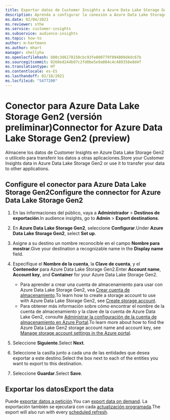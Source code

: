 ```yaml
---
title: Exportar datos de Customer Insights a Azure Data Lake Storage Gen2
description: Aprenda a configurar la conexión a Azure Data Lake Storage Gen2.
ms.date: 02/04/2021
ms.reviewer: sthe
ms.service: customer-insights
ms.subservice: audience-insights
ms.topic: how-to
author: m-hartmann
ms.author: mhart
manager: shellyha
ms.openlocfilehash: b00c3d6178150cbc93fe800779f094809d4dc67b
ms.sourcegitcommit: 0260ed244b97c2fd0be5e9a084c4c489358e8d4f
ms.translationtype: HT
ms.contentlocale: es-ES
ms.lasthandoff: 02/18/2021
ms.locfileid: "5477200"
---
```

# <a name="connector-for-azure-data-lake-storage-gen2-preview"></a><span data-ttu-id="58c47-103">Conector para Azure Data Lake Storage Gen2 (versión preliminar)</span><span class="sxs-lookup"><span data-stu-id="58c47-103">Connector for Azure Data Lake Storage Gen2 (preview)</span></span>

<span data-ttu-id="58c47-104">Almacene los datos de Customer Insights en Azure Data Lake Storage Gen2 o utilícelo para transferir los datos a otras aplicaciones.</span><span class="sxs-lookup"><span data-stu-id="58c47-104">Store your Customer Insights data in Azure Data Lake Storage Gen2 or use it to transfer your data to other applications.</span></span>

## <a name="configure-the-connector-for-azure-data-lake-storage-gen2"></a><span data-ttu-id="58c47-105">Configure el conector para Azure Data Lake Storage Gen2</span><span class="sxs-lookup"><span data-stu-id="58c47-105">Configure the connector for Azure Data Lake Storage Gen2</span></span>

1. <span data-ttu-id="58c47-106">En las informaciones del público, vaya a **Administrador** > **Destinos de exportación**.</span><span class="sxs-lookup"><span data-stu-id="58c47-106">In audience insights, go to **Admin** > **Export destinations**.</span></span>

1. <span data-ttu-id="58c47-107">En **Azure Data Lake Storage Gen2**, seleccione **Configurar**.</span><span class="sxs-lookup"><span data-stu-id="58c47-107">Under **Azure Data Lake Storage Gen2**, select **Set up**.</span></span>

1. <span data-ttu-id="58c47-108">Asigne a su destino un nombre reconocible en el campo **Nombre para mostrar**.</span><span class="sxs-lookup"><span data-stu-id="58c47-108">Give your destination a recognizable name in the **Display name** field.</span></span>

1. <span data-ttu-id="58c47-109">Especifique el **Nombre de la cuenta**, la **Clave de cuenta**, y el **Contenedor** para Azure Data Lake Storage Gen2.</span><span class="sxs-lookup"><span data-stu-id="58c47-109">Enter **Account name**, **Account key**, and **Container** for your Azure Data Lake Storage Gen2.</span></span>
    - <span data-ttu-id="58c47-110">Para aprender a crear una cuenta de almacenamiento para usar con Azure Data Lake Storage Gen2, vea [Crear cuenta de almacenamiento](https://docs.microsoft.com/azure/storage/blobs/create-data-lake-storage-account).</span><span class="sxs-lookup"><span data-stu-id="58c47-110">To learn how to create a storage account to use with Azure Data Lake Storage Gen2, see [Create storage account](https://docs.microsoft.com/azure/storage/blobs/create-data-lake-storage-account).</span></span> 
    - <span data-ttu-id="58c47-111">Para obtener más información sobre cómo encontrar el nombre de la cuenta de almacenamiento y la clave de la cuenta de Azure Data Lake Gen2, consulte [Administrar la configuración de la cuenta de almacenamiento en Azure Portal](https://docs.microsoft.com/azure/storage/common/storage-account-manage).</span><span class="sxs-lookup"><span data-stu-id="58c47-111">To learn more about how to find the Azure Data Lake Gen2 storage account name and account key, see [Manage storage account settings in the Azure portal](https://docs.microsoft.com/azure/storage/common/storage-account-manage).</span></span>

1. <span data-ttu-id="58c47-112">Seleccione **Siguiente**.</span><span class="sxs-lookup"><span data-stu-id="58c47-112">Select **Next**.</span></span>

1. <span data-ttu-id="58c47-113">Seleccione la casilla junto a cada una de las entidades que desea exportar a este destino.</span><span class="sxs-lookup"><span data-stu-id="58c47-113">Select the box next to each of the entities you want to export to this destination.</span></span>

1. <span data-ttu-id="58c47-114">Seleccione **Guardar**.</span><span class="sxs-lookup"><span data-stu-id="58c47-114">Select **Save**.</span></span>

## <a name="export-the-data"></a><span data-ttu-id="58c47-115">Exportar los datos</span><span class="sxs-lookup"><span data-stu-id="58c47-115">Export the data</span></span>

<span data-ttu-id="58c47-116">Puede [exportar datos a petición](export-destinations.md#export-data-on-demand).</span><span class="sxs-lookup"><span data-stu-id="58c47-116">You can [export data on demand](export-destinations.md#export-data-on-demand).</span></span> <span data-ttu-id="58c47-117">La exportación también se ejecutará con cada [actualización programada](system.md#schedule-tab).</span><span class="sxs-lookup"><span data-stu-id="58c47-117">The export will also run with every [scheduled refresh](system.md#schedule-tab).</span></span>

